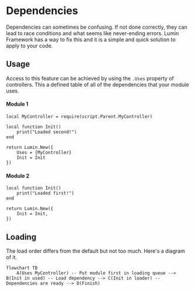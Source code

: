 # Dependencies

Dependencies can sometimes be confusing. If not done correctly, they can lead to race conditions and what seems like never-ending errors. Lumin Framework has a way to fix this and it is a simple and quick solution to apply to your code.

## Usage

Access to this feature can be achieved by using the `.Uses` property of controllers. This a defined table of all of the dependencies that your module uses.

#### Module 1

```luau
local MyController = require(script.Parent.MyController)

local function Init()
    print("Loaded second!")
end

return Lumin.New({
    Uses = {MyController}
    Init = Init
})
```

#### Module 2

```luau
local function Init()
    print("Loaded first!")
end

return Lumin.New({
    Init = Init,
})
```

## Loading

The load order differs from the default but not too much. Here's a diagram of it.

```mermaid
flowchart TB
    A(Uses MyController) -- Put module first in loading queue --> B(Init in used) -- Load dependency --> C(Init in loader) -- Dependencies are ready --> D(Finish)
```

